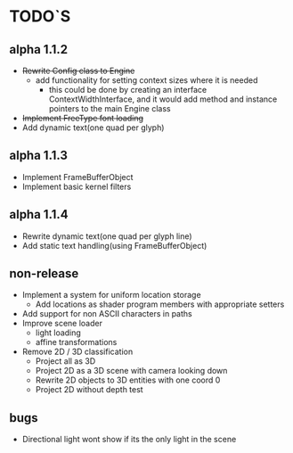 # TODO`S

## alpha 1.1.2
* ~~Rewrite Config class to Engine~~
  * add functionality for setting context sizes where it is needed  
    - this could be done by creating an interface ContextWidthInterface, 
      and it would add method and instance pointers to the main Engine class
* ~~Implement FreeType font loading~~
* Add dynamic text(one quad per glyph)

## alpha 1.1.3
* Implement FrameBufferObject
* Implement basic kernel filters

## alpha 1.1.4
* Rewrite dynamic text(one quad per glyph line)
* Add static text handling(using FrameBufferObject)

## non-release
* Implement a system for uniform location storage  
  * Add locations as shader program members with appropriate setters
* Add support for non ASCII characters in paths
* Improve scene loader
  * light loading
  * affine transformations
* Remove 2D / 3D classification
  * Project all as 3D
  * Project 2D as a 3D scene with camera looking down
  * Rewrite 2D objects to 3D entities with one coord 0
  * Project 2D without depth test

## bugs
* Directional light wont show if its the only light in the scene
